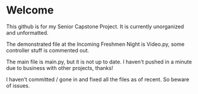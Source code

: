 # Welcome

This github is for my Senior Capstone Project. It is currently unorganized and unformatted.

The demonstrated file at the Incoming Freshmen Night is Video.py, some controller stuff is commented out.

The main file is main.py, but it is not up to date. I haven't pushed in a minute due to business with other projects, thanks!

I haven't committed / gone in and fixed all the files as of recent. So beware of issues.
